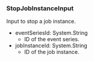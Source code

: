 ### StopJobInstanceInput
Input to stop a job instance.

- eventSeriesId: System.String
  - ID of the event series.
- jobInstanceId: System.String
  - ID of the job instance.
